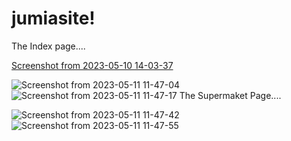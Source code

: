 # jumiasite!
The Index page....

[Screenshot from 2023-05-10 14-03-37](https://github.com/UmmuHasnaa/jumiasite/assets/105558888/b5f8e4a0-3768-4ac4-bacf-3216515f1f32)


![Screenshot from 2023-05-11 11-47-04](https://github.com/UmmuHasnaa/jumiasite/assets/105558888/56b5880b-4106-4450-842c-1a781a86ed95)
![Screenshot from 2023-05-11 11-47-17](https://github.com/UmmuHasnaa/jumiasite/assets/105558888/6bb8f475-f0ca-4828-936f-2b5b87988a85)
The Supermaket Page....

![Screenshot from 2023-05-11 11-47-42](https://github.com/UmmuHasnaa/jumiasite/assets/105558888/1feed8b3-28f2-4c7b-b983-171a61ebfc62)
![Screenshot from 2023-05-11 11-47-55](https://github.com/UmmuHasnaa/jumiasite/assets/105558888/5c3a4b73-67e2-4998-b858-4dfdc31dc0d7)
